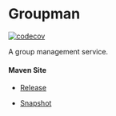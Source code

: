 # Groupman

[![codecov](https://codecov.io/gh/bremersee/groupman/branch/master/graph/badge.svg)](https://codecov.io/gh/bremersee/groupman)

A group management service.

#### Maven Site

- [Release](https://bremersee.github.io/groupman/index.html)

- [Snapshot](https://nexus.bremersee.org/repository/maven-sites/groupman/2.1.2-SNAPSHOT/index.html)
